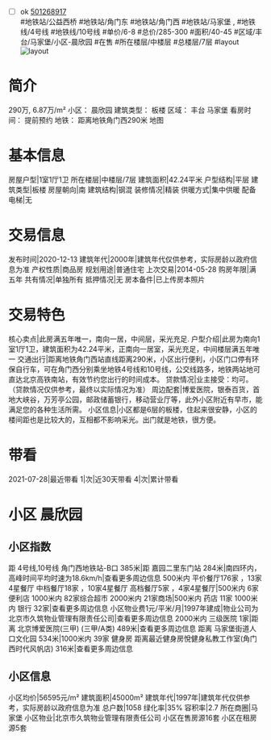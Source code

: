 - [ ] ok [501268917](https://bj.5i5j.com/ershoufang/501268917.html)  
 #地铁站/公益西桥 #地铁站/角门东 #地铁站/角门西 #地铁站/马家堡 ,  #地铁线/4号线 #地铁线/10号线
#单价/6-8 #总价/285-300 #面积/40-45   #区域/丰台/马家堡/小区-晨欣园 #在售 #所在楼层/中楼层 #总楼层/7层 #layout 
![layout](http://image2a.5i5j.com/bdir/layout/8b0f48f0180243e5a20fd33e53f1e15b.jpg_P5.jpg) 
# 简介 
 290万,  6.87万/m² 
小区： 晨欣园
建筑类型： 板楼
区域： 丰台 马家堡
看房时间： 提前预约
地铁： 距离地铁角门西290米 地图
# 基本信息 
 房屋户型|1室1厅1卫
所在楼层|中楼层/7层
建筑面积|42.24平米
户型结构|平层
建筑类型|板楼
房屋朝向|南
建筑结构|钢混
装修情况|精装
供暖方式|集中供暖
配备电梯|无
# 交易信息 
 发布时间|2020-12-13
建筑年代|2000年|建筑年代仅供参考，实际房龄以政府信息为准
产权性质|商品房
规划用途|普通住宅
上次交易|2014-05-28
购房年限|满五年
共有情况|单独所有
抵押情况|无
房本备件|已上传房本照片
# 交易特色 
 核心卖点|此房满五年唯一，南向一居，中间层，采光充足.
户型介绍|此房为南向1室1厅1卫，建筑面积为42.24平米，正南向一居室，采光充足，中间楼层满五年唯一
交通出行|距离地铁角门西站直线距离290米，小区出行便利，小区门口停有环保自行车，可在角门西分别乘坐地铁4号线和10号线，公交线路多，地铁两站地可直达北京高铁南站，有效节约您出行的时间成本。
贷款情况|业主接受：均可。（贷款情况仅供参考，最终以实际情况为准）
周边配套|博爱医院，银泰百货，首地大峡谷，万芳亭公园，邮政储蓄银行，移动营业厅等，此外小区附近有早市，能满足您的各种生活所需。
小区信息|小区都是6层的板楼，住起来很安静，小区的楼间距也是比较大的，互相都不影响采光。出门就是地铁，很方便。
# 带看 
 2021-07-28|最近带看	 1|次|近30天带看	 4|次|累计带看
# 小区 晨欣园
## 小区指数 
 距 4号线,10号线 角门西地铁站-B口 385米|距 嘉园二里东门站 284米|南四环内， 高峰时间平均时速为18.6km/h|查看更多周边信息
500米内 平价餐厅176家 ，13家4星餐厅
中档餐厅18家 ，10家4星餐厅
高档餐厅5家 ，4家4星餐厅|500米内 6家便利店
1000米内 82家综合超市
2000米内 21家商场|500米内 药店 11家
1000米内 银行 32家|查看更多周边信息
小区物业费1元/平米/月|1997年建成|物业公司为北京市久筑物业管理有限责任公司|查看更多周边信息
2000米内 三级医院 1家|距离 北京博爱医院(三甲) (三甲/A类) 489米|查看更多周边信息
距离 马家堡街道人口文化园 534米|1000米内 39家 健身房
距离最近健身房悅健身私教工作室(角门西时代风帆店) 316米|查看更多周边信息
## 小区信息 
 小区均价|56595元/m²
建筑面积|45000m²
建筑年代|1997年|建筑年代仅供参考，实际房龄以政府信息为准
总户数|1058
绿化率|35%
容积率|2.7
所在商圈|马家堡
小区物业|北京市久筑物业管理有限责任公司
小区在售房源16套
小区在租房源5套
